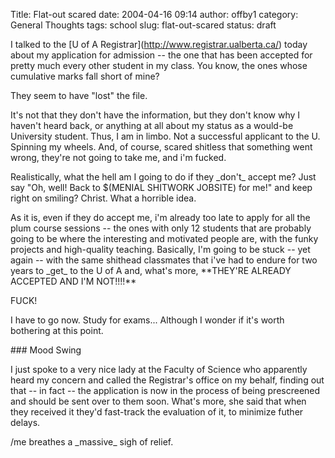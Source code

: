 Title: Flat-out scared
date: 2004-04-16 09:14
author: offby1
category: General Thoughts
tags: school
slug: flat-out-scared
status: draft

I talked to the \[U of A Registrar\](<http://www.registrar.ualberta.ca/>) today about my application for admission \-- the one that has been accepted for pretty much every other student in my class. You know, the ones whose cumulative marks fall short of mine?

They seem to have \"lost\" the file.

It\'s not that they don\'t have the information, but they don\'t know why I haven\'t heard back, or anything at all about my status as a would-be University student. Thus, I am in limbo. Not a successful applicant to the U. Spinning my wheels. And, of course, scared shitless that something went wrong, they\'re not going to take me, and i\'m fucked.

Realistically, what the hell am I going to do if they \_don\'t\_ accept me? Just say \"Oh, well! Back to \$(MENIAL SHITWORK JOBSITE) for me!\" and keep right on smiling? Christ. What a horrible idea.

As it is, even if they do accept me, i\'m already too late to apply for all the plum course sessions \-- the ones with only 12 students that are probably going to be where the interesting and motivated people are, with the funky projects and high-quality teaching. Basically, I\'m going to be stuck \-- yet again \-- with the same shithead classmates that i\'ve had to endure for two years to \_get\_ to the U of A and, what\'s more, \*\*THEY\'RE ALREADY ACCEPTED AND I\'M NOT!!!!\*\*

FUCK!

I have to go now. Study for exams\... Although I wonder if it\'s worth bothering at this point.

\### Mood Swing

I just spoke to a very nice lady at the Faculty of Science who apparently heard my concern and called the Registrar\'s office on my behalf, finding out that \-- in fact \-- the application is now in the process of being prescreened and should be sent over to them soon. What\'s more, she said that when they received it they\'d fast-track the evaluation of it, to minimize futher delays.

/me breathes a \_massive\_ sigh of relief.
